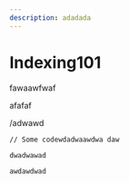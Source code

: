 ```yaml
---
description: adadada
---
```


# Indexing101

fawaawfwaf

afafaf

/adwawd



```
// Some codewdadwaawdwa daw

dwadwawad

awdawdwad
```
